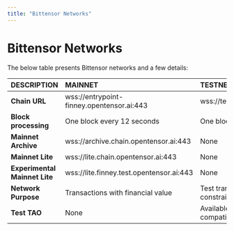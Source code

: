 ```yaml
---
title: "Bittensor Networks"
---
```


# Bittensor Networks

The below table presents Bittensor networks and a few details:

| DESCRIPTION                   | MAINNET                                   | TESTNET                                                                                                                                            | DEVNET                                                                                  |
| :---------------------------- | :---------------------------------------- | :------------------------------------------------------------------------------------------------------------------------------------------------- | :-------------------------------------------------------------------------------------- |
| **Chain URL**                 | wss://entrypoint-finney.opentensor.ai:443 | wss://test.finney.opentensor.ai:443                                                                                                                | wss://dev.chain.opentensor.ai:443                                                       |
| **Block processing**          | One block every 12 seconds                | One block every 12 seconds                                                                                                                         | One block every 12 seconds                                                              |
| **Mainnet Archive**           | wss://archive.chain.opentensor.ai:443     | None                                                                                                                                               | None                                                                                    |
| **Mainnet Lite**              | wss://lite.chain.opentensor.ai:443        | None                                                                                                                                               | None                                                                                    |
| **Experimental Mainnet Lite** | wss://lite.finney.test.opentensor.ai:443  | None                                                                                                                                               | None                                                                                    |
| **Network Purpose**           | Transactions with financial value                             | Test transactions with no value, constrained by tokenomics                                                                                                                                           | Development and testing in fully user-controlled environment                                                   |
| **Test TAO**                  | None                                      | Available on request (not compatible with devnet test TAO)                                                                                         | Available internally on request (not compatible with testnet test TAO)                  |
